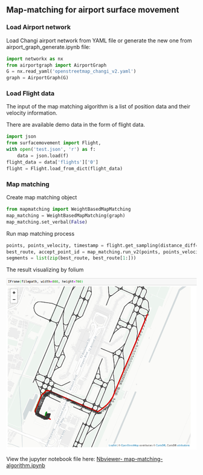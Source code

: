 ## Map-matching for airport surface movement

### Load Airport network

Load Changi airport network from YAML file or generate the new one from airport_graph_generate.ipynb file:

```python
import networkx as nx
from airportgraph import AirportGraph
G = nx.read_yaml('openstreetmap_changi_v2.yaml')
graph = AirportGraph(G)
```

### Load Flight data
The input of the map matching algorithm is a list of position data and their velocity information. 

There are available demo data in the form of flight data. 


```python
import json
from surfacemovement import Flight,
with open('test.json', 'r') as f:
    data = json.load(f)
flight_data = data['flights']['0']
flight = Flight.load_from_dict(flight_data)
```

### Map matching 

Create map matching object

```python
from mapmatching import WeightBasedMapMatching
map_matching = WeightBasedMapMatching(graph)
map_matching.set_verbal(False)
```

Run map matching process

```python
points, points_velocity, timestamp = flight.get_sampling(distance_diff=10)
best_route, accept_point_id = map_matching.run_v2(points, points_velocity)
segments = list(zip(best_route, best_route[1:]))
```

The result visualizing by folium

![](figure/result.png)

View the jupyter notebook file here: [Nbviewer-  map-matching-algorithm.ipynb](https://nbviewer.jupyter.org/github/strnam/airport_mapmatching/blob/master/map-matching-algorithm.ipynb)

